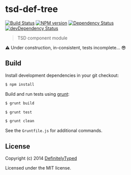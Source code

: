 # tsd-def-tree

[![Build Status](https://secure.travis-ci.org/DefinitelyTyped/tsd-def-tree.png?branch=master)](http://travis-ci.org/DefinitelyTyped/tsd-def-tree) [![NPM version](https://badge.fury.io/js/tsd-def-tree.png)](http://badge.fury.io/js/tsd-def-tree) [![Dependency Status](https://david-dm.org/DefinitelyTyped/tsd-def-tree.png)](https://david-dm.org/DefinitelyTyped/tsd-def-tree) [![devDependency Status](https://david-dm.org/DefinitelyTyped/tsd-def-tree/dev-status.png)](https://david-dm.org/DefinitelyTyped/tsd-def-tree#info=devDependencies)

> TSD component module

:warning: Under construction, in-consistent, tests incomplete... :sunglasses:

## Build

Install development dependencies in your git checkout:

````bash
$ npm install
````

Build and run tests using [grunt](http://gruntjs.com):

````bash
$ grunt build
````

````bash
$ grunt test
````

````bash
$ grunt clean
````

See the `Gruntfile.js` for additional commands.

## License

Copyright (c) 2014 [DefinitelyTyped](https://github.com/DefinitelyTyped)

Licensed under the MIT license.

